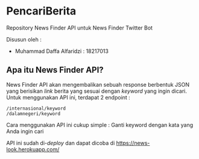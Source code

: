 # PencariBerita
Repository News Finder API untuk News Finder Twitter Bot

Disusun oleh :
* Muhammad Daffa Alfaridzi : 18217013

## Apa itu News Finder API?
News Finder API akan mengembalikan sebuah response berbentuk JSON yang berisikan *link* berita yang sesuai dengan *keyword* yang ingin dicari. Untuk menggunakan API ini, terdapat 2 endpoint :

    /internasional/keyword
    /dalamnegeri/keyword

Cara menggunakan API ini cukup simple : Ganti keyword dengan kata yang Anda ingin cari 

API ini sudah di-*deploy* dan dapat dicoba di https://news-look.herokuapp.com/
